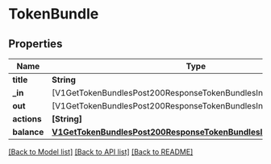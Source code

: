 # TokenBundle

## Properties
Name | Type | Description | Notes
------------ | ------------- | ------------- | -------------
**title** | **String** |  | [optional] 
**_in** | [V1GetTokenBundlesPost200ResponseTokenBundlesInnerInInner] |  | 
**out** | [V1GetTokenBundlesPost200ResponseTokenBundlesInnerInInner] |  | [optional] 
**actions** | **[String]** |  | 
**balance** | [**V1GetTokenBundlesPost200ResponseTokenBundlesInnerInInnerBalance**](V1GetTokenBundlesPost200ResponseTokenBundlesInnerInInnerBalance.md) |  | 

[[Back to Model list]](../README.md#documentation-for-models) [[Back to API list]](../README.md#documentation-for-api-endpoints) [[Back to README]](../README.md)


